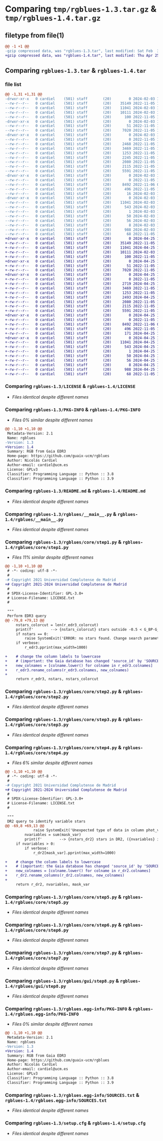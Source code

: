 # Comparing `tmp/rgblues-1.3.tar.gz` & `tmp/rgblues-1.4.tar.gz`

## filetype from file(1)

```diff
@@ -1 +1 @@
-gzip compressed data, was "rgblues-1.3.tar", last modified: Sat Feb  3 10:10:50 2024, max compression
+gzip compressed data, was "rgblues-1.4.tar", last modified: Thu Apr 25 14:48:31 2024, max compression
```

## Comparing `rgblues-1.3.tar` & `rgblues-1.4.tar`

### file list

```diff
@@ -1,31 +1,31 @@
-drwxr-xr-x   0 cardiel    (501) staff       (20)        0 2024-02-03 10:10:50.076547 rgblues-1.3/
--rw-r--r--   0 cardiel    (501) staff       (20)    35149 2022-11-05 19:26:58.000000 rgblues-1.3/LICENSE
--rw-r--r--   0 cardiel    (501) staff       (20)    11041 2024-02-03 10:10:50.076459 rgblues-1.3/PKG-INFO
--rw-r--r--   0 cardiel    (501) staff       (20)    10111 2024-02-03 10:01:12.000000 rgblues-1.3/README.md
--rw-r--r--   0 cardiel    (501) staff       (20)      100 2022-11-05 19:26:58.000000 rgblues-1.3/pyproject.toml
-drwxr-xr-x   0 cardiel    (501) staff       (20)        0 2024-02-03 10:10:50.073948 rgblues-1.3/rgblues/
--rw-r--r--   0 cardiel    (501) staff       (20)       51 2022-11-05 19:26:58.000000 rgblues-1.3/rgblues/__init__.py
--rw-r--r--   0 cardiel    (501) staff       (20)     7020 2022-11-05 19:26:58.000000 rgblues-1.3/rgblues/__main__.py
-drwxr-xr-x   0 cardiel    (501) staff       (20)        0 2024-02-03 10:10:50.075695 rgblues-1.3/rgblues/core/
--rw-r--r--   0 cardiel    (501) staff       (20)        0 2022-11-05 19:26:58.000000 rgblues-1.3/rgblues/core/__init__.py
--rw-r--r--   0 cardiel    (501) staff       (20)     2468 2022-11-05 19:26:58.000000 rgblues-1.3/rgblues/core/step1.py
--rw-r--r--   0 cardiel    (501) staff       (20)     3469 2022-11-05 19:26:58.000000 rgblues-1.3/rgblues/core/step2.py
--rw-r--r--   0 cardiel    (501) staff       (20)     1253 2022-11-05 19:26:58.000000 rgblues-1.3/rgblues/core/step3.py
--rw-r--r--   0 cardiel    (501) staff       (20)     2245 2022-11-05 19:26:58.000000 rgblues-1.3/rgblues/core/step4.py
--rw-r--r--   0 cardiel    (501) staff       (20)     2080 2022-11-05 19:26:58.000000 rgblues-1.3/rgblues/core/step5.py
--rw-r--r--   0 cardiel    (501) staff       (20)     2115 2022-11-05 19:26:58.000000 rgblues-1.3/rgblues/core/step6.py
--rw-r--r--   0 cardiel    (501) staff       (20)     5591 2022-11-05 19:26:58.000000 rgblues-1.3/rgblues/core/step7.py
-drwxr-xr-x   0 cardiel    (501) staff       (20)        0 2024-02-03 10:10:50.076091 rgblues-1.3/rgblues/gui/
--rw-r--r--   0 cardiel    (501) staff       (20)        0 2022-11-05 19:26:58.000000 rgblues-1.3/rgblues/gui/__init__.py
--rw-r--r--   0 cardiel    (501) staff       (20)     8492 2022-11-06 08:27:37.000000 rgblues-1.3/rgblues/gui/step8.py
--rw-r--r--   0 cardiel    (501) staff       (20)      496 2022-11-05 19:26:58.000000 rgblues-1.3/rgblues/gui/style.py
--rw-r--r--   0 cardiel    (501) staff       (20)       16 2024-02-03 10:09:02.000000 rgblues-1.3/rgblues/version.py
-drwxr-xr-x   0 cardiel    (501) staff       (20)        0 2024-02-03 10:10:50.076260 rgblues-1.3/rgblues.egg-info/
--rw-r--r--   0 cardiel    (501) staff       (20)    11041 2024-02-03 10:10:50.000000 rgblues-1.3/rgblues.egg-info/PKG-INFO
--rw-r--r--   0 cardiel    (501) staff       (20)      543 2024-02-03 10:10:50.000000 rgblues-1.3/rgblues.egg-info/SOURCES.txt
--rw-r--r--   0 cardiel    (501) staff       (20)        1 2024-02-03 10:10:50.000000 rgblues-1.3/rgblues.egg-info/dependency_links.txt
--rw-r--r--   0 cardiel    (501) staff       (20)       50 2024-02-03 10:10:50.000000 rgblues-1.3/rgblues.egg-info/entry_points.txt
--rw-r--r--   0 cardiel    (501) staff       (20)       56 2024-02-03 10:10:50.000000 rgblues-1.3/rgblues.egg-info/requires.txt
--rw-r--r--   0 cardiel    (501) staff       (20)        8 2024-02-03 10:10:50.000000 rgblues-1.3/rgblues.egg-info/top_level.txt
--rw-r--r--   0 cardiel    (501) staff       (20)      988 2024-02-03 10:10:50.076843 rgblues-1.3/setup.cfg
--rw-r--r--   0 cardiel    (501) staff       (20)       68 2022-11-05 19:26:58.000000 rgblues-1.3/setup.py
+drwxr-xr-x   0 cardiel    (501) staff       (20)        0 2024-04-25 14:48:31.901517 rgblues-1.4/
+-rw-r--r--   0 cardiel    (501) staff       (20)    35149 2022-11-05 19:26:58.000000 rgblues-1.4/LICENSE
+-rw-r--r--   0 cardiel    (501) staff       (20)    11041 2024-04-25 14:48:31.901243 rgblues-1.4/PKG-INFO
+-rw-r--r--   0 cardiel    (501) staff       (20)    10111 2024-02-03 10:01:12.000000 rgblues-1.4/README.md
+-rw-r--r--   0 cardiel    (501) staff       (20)      100 2022-11-05 19:26:58.000000 rgblues-1.4/pyproject.toml
+drwxr-xr-x   0 cardiel    (501) staff       (20)        0 2024-04-25 14:48:31.893053 rgblues-1.4/rgblues/
+-rw-r--r--   0 cardiel    (501) staff       (20)       51 2022-11-05 19:26:58.000000 rgblues-1.4/rgblues/__init__.py
+-rw-r--r--   0 cardiel    (501) staff       (20)     7020 2022-11-05 19:26:58.000000 rgblues-1.4/rgblues/__main__.py
+drwxr-xr-x   0 cardiel    (501) staff       (20)        0 2024-04-25 14:48:31.898750 rgblues-1.4/rgblues/core/
+-rw-r--r--   0 cardiel    (501) staff       (20)        0 2022-11-05 19:26:58.000000 rgblues-1.4/rgblues/core/__init__.py
+-rw-r--r--   0 cardiel    (501) staff       (20)     2719 2024-04-25 14:47:39.000000 rgblues-1.4/rgblues/core/step1.py
+-rw-r--r--   0 cardiel    (501) staff       (20)     3469 2022-11-05 19:26:58.000000 rgblues-1.4/rgblues/core/step2.py
+-rw-r--r--   0 cardiel    (501) staff       (20)     1253 2022-11-05 19:26:58.000000 rgblues-1.4/rgblues/core/step3.py
+-rw-r--r--   0 cardiel    (501) staff       (20)     2493 2024-04-25 14:47:39.000000 rgblues-1.4/rgblues/core/step4.py
+-rw-r--r--   0 cardiel    (501) staff       (20)     2080 2022-11-05 19:26:58.000000 rgblues-1.4/rgblues/core/step5.py
+-rw-r--r--   0 cardiel    (501) staff       (20)     2115 2022-11-05 19:26:58.000000 rgblues-1.4/rgblues/core/step6.py
+-rw-r--r--   0 cardiel    (501) staff       (20)     5591 2022-11-05 19:26:58.000000 rgblues-1.4/rgblues/core/step7.py
+drwxr-xr-x   0 cardiel    (501) staff       (20)        0 2024-04-25 14:48:31.900094 rgblues-1.4/rgblues/gui/
+-rw-r--r--   0 cardiel    (501) staff       (20)        0 2022-11-05 19:26:58.000000 rgblues-1.4/rgblues/gui/__init__.py
+-rw-r--r--   0 cardiel    (501) staff       (20)     8492 2022-11-06 08:27:37.000000 rgblues-1.4/rgblues/gui/step8.py
+-rw-r--r--   0 cardiel    (501) staff       (20)      496 2022-11-05 19:26:58.000000 rgblues-1.4/rgblues/gui/style.py
+-rw-r--r--   0 cardiel    (501) staff       (20)      171 2024-04-25 14:47:39.000000 rgblues-1.4/rgblues/version.py
+drwxr-xr-x   0 cardiel    (501) staff       (20)        0 2024-04-25 14:48:31.900623 rgblues-1.4/rgblues.egg-info/
+-rw-r--r--   0 cardiel    (501) staff       (20)    11041 2024-04-25 14:48:31.000000 rgblues-1.4/rgblues.egg-info/PKG-INFO
+-rw-r--r--   0 cardiel    (501) staff       (20)      543 2024-04-25 14:48:31.000000 rgblues-1.4/rgblues.egg-info/SOURCES.txt
+-rw-r--r--   0 cardiel    (501) staff       (20)        1 2024-04-25 14:48:31.000000 rgblues-1.4/rgblues.egg-info/dependency_links.txt
+-rw-r--r--   0 cardiel    (501) staff       (20)       50 2024-04-25 14:48:31.000000 rgblues-1.4/rgblues.egg-info/entry_points.txt
+-rw-r--r--   0 cardiel    (501) staff       (20)       56 2024-04-25 14:48:31.000000 rgblues-1.4/rgblues.egg-info/requires.txt
+-rw-r--r--   0 cardiel    (501) staff       (20)        8 2024-04-25 14:48:31.000000 rgblues-1.4/rgblues.egg-info/top_level.txt
+-rw-r--r--   0 cardiel    (501) staff       (20)      988 2024-04-25 14:48:31.902330 rgblues-1.4/setup.cfg
+-rw-r--r--   0 cardiel    (501) staff       (20)       68 2022-11-05 19:26:58.000000 rgblues-1.4/setup.py
```

### Comparing `rgblues-1.3/LICENSE` & `rgblues-1.4/LICENSE`

 * *Files identical despite different names*

### Comparing `rgblues-1.3/PKG-INFO` & `rgblues-1.4/PKG-INFO`

 * *Files 0% similar despite different names*

```diff
@@ -1,10 +1,10 @@
 Metadata-Version: 2.1
 Name: rgblues
-Version: 1.3
+Version: 1.4
 Summary: RGB from Gaia EDR3
 Home-page: https://github.com/guaix-ucm/rgblues
 Author: Nicolás Cardiel
 Author-email: cardiel@ucm.es
 License: GPLv3
 Classifier: Programming Language :: Python :: 3.8
 Classifier: Programming Language :: Python :: 3.9
```

### Comparing `rgblues-1.3/README.md` & `rgblues-1.4/README.md`

 * *Files identical despite different names*

### Comparing `rgblues-1.3/rgblues/__main__.py` & `rgblues-1.4/rgblues/__main__.py`

 * *Files identical despite different names*

### Comparing `rgblues-1.3/rgblues/core/step1.py` & `rgblues-1.4/rgblues/core/step1.py`

 * *Files 11% similar despite different names*

```diff
@@ -1,10 +1,10 @@
 # -*- coding: utf-8 -*-
 #
-# Copyright 2021 Universidad Complutense de Madrid
+# Copyright 2021-2024 Universidad Complutense de Madrid
 #
 # SPDX-License-Identifier: GPL-3.0+
 # License-Filename: LICENSE.txt
 #
 
 """
 Perform EDR3 query
@@ -79,8 +79,13 @@
     nstars_colorcut = len(r_edr3_colorcut)
     print(f'        --> {nstars_colorcut} stars outside -0.5 < G_BP-G_RP < 2.0')
     if nstars == 0:
         raise SystemExit('ERROR: no stars found. Change search parameters!')
     if verbose:
         r_edr3.pprint(max_width=1000)
 
+    # change the column labels to lowercase
+    # (important: the Gaia database has changed 'source_id' by 'SOURCE_ID')
+    new_colnames = [colname.lower() for colname in r_edr3.colnames]
+    r_edr3.rename_columns(r_edr3.colnames, new_colnames)
+
     return r_edr3, nstars, nstars_colorcut
```

### Comparing `rgblues-1.3/rgblues/core/step2.py` & `rgblues-1.4/rgblues/core/step2.py`

 * *Files identical despite different names*

### Comparing `rgblues-1.3/rgblues/core/step3.py` & `rgblues-1.4/rgblues/core/step3.py`

 * *Files identical despite different names*

### Comparing `rgblues-1.3/rgblues/core/step4.py` & `rgblues-1.4/rgblues/core/step4.py`

 * *Files 6% similar despite different names*

```diff
@@ -1,10 +1,10 @@
 # -*- coding: utf-8 -*-
 #
-# Copyright 2021 Universidad Complutense de Madrid
+# Copyright 2021-2024 Universidad Complutense de Madrid
 #
 # SPDX-License-Identifier: GPL-3.0+
 # License-Filename: LICENSE.txt
 #
 
 """
 DR2 query to identify variable stars
@@ -69,8 +69,13 @@
             raise SystemExit('Unexpected type of data in column phot_variable_flag')
         nvariables = sum(mask_var)
         print(f'        --> {nstars_dr2} stars in DR2, ({nvariables} initial variables)')
     if nvariables > 0:
         if verbose:
             r_dr2[mask_var].pprint(max_width=1000)
 
+    # change the column labels to lowercase
+    # (important: the Gaia database has changed 'source_id' by 'SOURCE_ID')
+    new_colnames = [colname.lower() for colname in r_dr2.colnames]
+    r_dr2.rename_columns(r_dr2.colnames, new_colnames)
+
     return r_dr2, nvariables, mask_var
```

### Comparing `rgblues-1.3/rgblues/core/step5.py` & `rgblues-1.4/rgblues/core/step5.py`

 * *Files identical despite different names*

### Comparing `rgblues-1.3/rgblues/core/step6.py` & `rgblues-1.4/rgblues/core/step6.py`

 * *Files identical despite different names*

### Comparing `rgblues-1.3/rgblues/core/step7.py` & `rgblues-1.4/rgblues/core/step7.py`

 * *Files identical despite different names*

### Comparing `rgblues-1.3/rgblues/gui/step8.py` & `rgblues-1.4/rgblues/gui/step8.py`

 * *Files identical despite different names*

### Comparing `rgblues-1.3/rgblues.egg-info/PKG-INFO` & `rgblues-1.4/rgblues.egg-info/PKG-INFO`

 * *Files 0% similar despite different names*

```diff
@@ -1,10 +1,10 @@
 Metadata-Version: 2.1
 Name: rgblues
-Version: 1.3
+Version: 1.4
 Summary: RGB from Gaia EDR3
 Home-page: https://github.com/guaix-ucm/rgblues
 Author: Nicolás Cardiel
 Author-email: cardiel@ucm.es
 License: GPLv3
 Classifier: Programming Language :: Python :: 3.8
 Classifier: Programming Language :: Python :: 3.9
```

### Comparing `rgblues-1.3/rgblues.egg-info/SOURCES.txt` & `rgblues-1.4/rgblues.egg-info/SOURCES.txt`

 * *Files identical despite different names*

### Comparing `rgblues-1.3/setup.cfg` & `rgblues-1.4/setup.cfg`

 * *Files identical despite different names*

